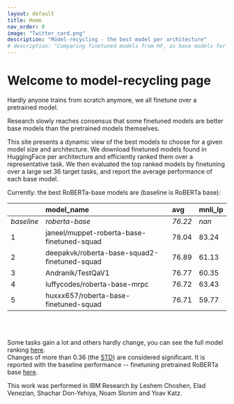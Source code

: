 ```yaml
---
layout: default
title: Home
nav_order: 0
image: "Twitter_card.png"
description: "Model-recycling - the best model per architecture"
# description: "Comparing finetuned models from HF, as base models for future finetune on texts. "
---
```

# Welcome to model-recycling page

Hardly anyone trains from scratch anymore, we all finetune over a pretrained model. 

Research slowly reaches consensus that some finetuned models are better base models than the pretrained models 
themselves.

This site presents a dynamic view of the best models to choose for a given model size and architecture. We download
 finetuned models found in HuggingFace per architecture and efficiently ranked them over a representative task.
 We then evaluated the top ranked models by finetuning over a large set 36 target tasks, and report the average
 performance of each base model.


Currently: the best RoBERTa-base models are (baseline is RoBERTa base):
<br>

|            | model_name                                   | avg     | mnli_lp   |
|:-----------|:---------------------------------------------|:--------|:----------|
| *baseline* | *roberta-base*                               | *76.22* | *nan*     |
| 1          | janeel/muppet-roberta-base-finetuned-squad   | 78.04   | 83.24     |
| 2          | deepakvk/roberta-base-squad2-finetuned-squad | 76.89   | 61.13     |
| 3          | Andranik/TestQaV1                            | 76.77   | 60.35     |
| 4          | luffycodes/roberta-base-mrpc                 | 76.72   | 63.43     |
| 5          | huxxx657/roberta-base-finetuned-squad        | 76.71   | 59.77     |

<br>
<br>


Some tasks gain a lot and others hardly change, you can see the full model ranking [here](roberta_base_table.md).
<br>
Changes of more than 0.36 (the [STD](Roberta-base-Baseline)) are considered significant. It is reported with the baseline performance -- finetuning pretrained RoBERTa base [here](pretrain_scores_table.md).

This work was performed in IBM Research by Leshem Choshen, Elad Venezian, Shachar Don-Yehiya, Noam Slonim and Yoav Katz.
